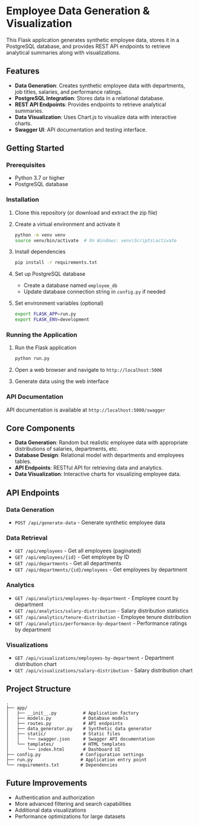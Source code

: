 # Employee Data Generation & Visualization

This Flask application generates synthetic employee data, stores it in a PostgreSQL database, and provides REST API endpoints to retrieve analytical summaries along with visualizations.

## Features

- **Data Generation**: Creates synthetic employee data with departments, job titles, salaries, and performance ratings.
- **PostgreSQL Integration**: Stores data in a relational database.
- **REST API Endpoints**: Provides endpoints to retrieve analytical summaries.
- **Data Visualization**: Uses Chart.js to visualize data with interactive charts.
- **Swagger UI**: API documentation and testing interface.

## Getting Started

### Prerequisites

- Python 3.7 or higher
- PostgreSQL database

### Installation

1. Clone this repository (or download and extract the zip file)

2. Create a virtual environment and activate it
   ```bash
   python -m venv venv
   source venv/bin/activate  # On Windows: venv\Scripts\activate
   ```

3. Install dependencies
   ```bash
   pip install -r requirements.txt
   ```

4. Set up PostgreSQL database
   - Create a database named `employee_db`
   - Update database connection string in `config.py` if needed

5. Set environment variables (optional)
   ```bash
   export FLASK_APP=run.py
   export FLASK_ENV=development
   ```

### Running the Application

1. Run the Flask application
   ```bash
   python run.py
   ```

2. Open a web browser and navigate to `http://localhost:5000`

3. Generate data using the web interface

### API Documentation

API documentation is available at `http://localhost:5000/swagger`

## Core Components

- **Data Generation**: Random but realistic employee data with appropriate distributions of salaries, departments, etc.
- **Database Design**: Relational model with departments and employees tables.
- **API Endpoints**: RESTful API for retrieving data and analytics.
- **Data Visualization**: Interactive charts for visualizing employee data.

## API Endpoints

### Data Generation
- `POST /api/generate-data` - Generate synthetic employee data

### Data Retrieval
- `GET /api/employees` - Get all employees (paginated)
- `GET /api/employees/{id}` - Get employee by ID
- `GET /api/departments` - Get all departments
- `GET /api/departments/{id}/employees` - Get employees by department

### Analytics
- `GET /api/analytics/employees-by-department` - Employee count by department
- `GET /api/analytics/salary-distribution` - Salary distribution statistics
- `GET /api/analytics/tenure-distribution` - Employee tenure distribution
- `GET /api/analytics/performance-by-department` - Performance ratings by department

### Visualizations
- `GET /api/visualizations/employees-by-department` - Department distribution chart
- `GET /api/visualizations/salary-distribution` - Salary distribution chart

## Project Structure

```
.
├── app/
│   ├── __init__.py          # Application factory
│   ├── models.py            # Database models
│   ├── routes.py            # API endpoints
│   ├── data_generator.py    # Synthetic data generator
│   ├── static/              # Static files
│   │   └── swagger.json     # Swagger API documentation
│   └── templates/           # HTML templates
│       └── index.html       # Dashboard UI
├── config.py               # Configuration settings
├── run.py                  # Application entry point
└── requirements.txt        # Dependencies
```

## Future Improvements

- Authentication and authorization
- More advanced filtering and search capabilities
- Additional data visualizations
- Performance optimizations for large datasets